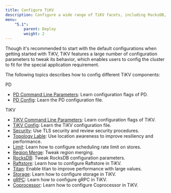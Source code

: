 ```yaml
---
title: Configure TiKV
description: Configure a wide range of TiKV facets, including RocksDB, gRPC, the Placement Driver, and more.
menu:
    "5.1":
        parent: Deploy
        weight: 2
---
```


Though it's recommended to start with the default configurations when getting started with TiKV, TiKV features a large number of configuration parameters to tweak its behavior, which enables users to config the cluster to fit for the special application requirement.

The following topics describes how to config different TiKV components:

PD

- [PD Command Line Parameters](../pd-command-line): Learn configuration flags of PD.
- [PD Config](../pd-configuration-file): Learn the PD configuration file.

TiKV

- [TiKV Command Line Parameters](../tikv-command-line): Learn configuration flags of TiKV.
- [TiKV Config](../tikv-configuration-file): Learn the TiKV configuration file.
- [Security](../security): Use TLS security and review security procedures.
- [Topology Lable](../topology): Use location awareness to improve resiliency and performance.
- [Limit](../limit): Learn how to configure scheduling rate limit on stores.
- [Region Merge](../region-merge): Tweak region merging.
- [RocksDB](../rocksdb): Tweak RocksDB configuration parameters.
- [Raftstore](../raftstore): Learn how to configure Raftstore in TiKV.
- [Titan](../titan): Enable titan to improve performance with large values.
- [Storage](../storage): Learn how to configure storage in TiKV.
- [gRPC](../grpc): Learn how to configure gRPC in TiKV.
- [Coprocessor](../coprocessor): Learn how to configure Coprocessor in TiKV.
